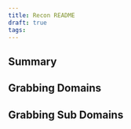 ```yaml
---
title: Recon README
draft: true
tags:
---
```

## Summary



## Grabbing Domains



## Grabbing Sub Domains




